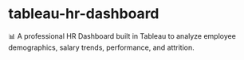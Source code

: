 # tableau-hr-dashboard
📊 A professional HR Dashboard built in Tableau to analyze employee demographics, salary trends, performance, and attrition.
